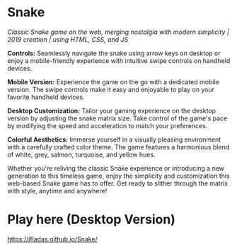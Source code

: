# Snake
*Classic Snake game on the web, merging nostalgia with modern simplicity | 2019 creation | using HTML, CSS, and JS*

**Controls:**
Seamlessly navigate the snake using arrow keys on desktop or enjoy a mobile-friendly experience with intuitive swipe controls on handheld devices.

**Mobile Version:**
Experience the game on the go with a dedicated mobile version. The swipe controls make it easy and enjoyable to play on your favorite handheld devices.

**Desktop Customization:**
Tailor your gaming experience on the desktop version by adjusting the snake matrix size. Take control of the game's pace by modifying the speed and acceleration to match your preferences.

**Colorful Aesthetics:**
Immerse yourself in a visually pleasing environment with a carefully crafted color theme. The game features a harmonious blend of white, grey, salmon, turquoise, and yellow hues.

Whether you're reliving the classic Snake experience or introducing a new generation to this timeless game, enjoy the simplicity and customization this web-based Snake game has to offer. Get ready to slither through the matrix with style, anytime and anywhere!

# Play here (Desktop Version)
https://jfladas.github.io/Snake/
